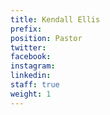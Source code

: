 ```yaml
---
title: Kendall Ellis
prefix: 
position: Pastor
twitter: 
facebook: 
instagram: 
linkedin: 
staff: true
weight: 1
---
```


